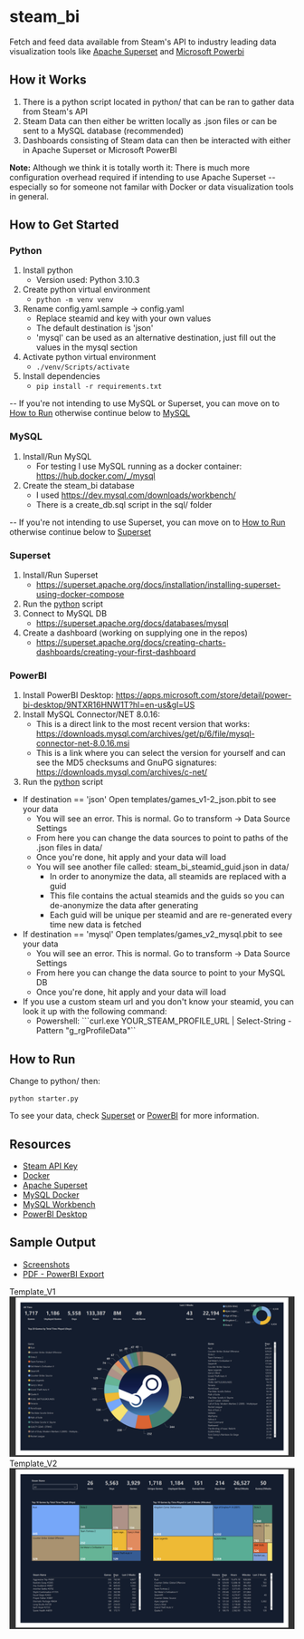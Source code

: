 # steam_bi
Fetch and feed data available from Steam's API to industry leading data visualization tools like [Apache Superset](https://superset.apache.org/) and [Microsoft Powerbi](https://powerbi.microsoft.com/en-us/)

## How it Works
1. There is a python script located in python/ that can be ran to gather data from Steam's API
2. Steam Data can then either be written locally as .json files or can be sent to a MySQL database (recommended)
3. Dashboards consisting of Steam data can then be interacted with either in Apache Superset or Microsoft PowerBI

**Note:** Although we think it is totally worth it: There is much more configuration overhead required if intending to use Apache Superset -- especially so for someone not familar with Docker or data visualization tools in general.  

## How to Get Started
### Python
1. Install python
    - Version used: Python 3.10.3
2. Create python virtual environment
    - ```python -m venv venv```
3. Rename config.yaml.sample -> config.yaml
    - Replace steamid and key with your own values
    - The default destination is 'json'
    - 'mysql' can be used as an alternative destination, just fill out the values in the mysql section
4. Activate python virtual environment
    - ```./venv/Scripts/activate```
5. Install dependencies
    - ```pip install -r requirements.txt```

-- If you're not intending to use MySQL or Superset, you can move on to [How to Run](#how-to-run) otherwise continue below to [MySQL](#mysql)

### MySQL
1. Install/Run MySQL
    - For testing I use MySQL running as a docker container: https://hub.docker.com/_/mysql
2. Create the steam_bi database
    - I used https://dev.mysql.com/downloads/workbench/
    - There is a create_db.sql script in the sql/ folder

-- If you're not intending to use Superset, you can move on to [How to Run](#how-to-run) otherwise continue below to [Superset](#superset)  

### Superset
1. Install/Run Superset
    - https://superset.apache.org/docs/installation/installing-superset-using-docker-compose
2. Run the [python](#how-to-run) script
3. Connect to MySQL DB
    - https://superset.apache.org/docs/databases/mysql
4. Create a dashboard (working on supplying one in the repos)
    - https://superset.apache.org/docs/creating-charts-dashboards/creating-your-first-dashboard
    
### PowerBI
1. Install PowerBI Desktop: https://apps.microsoft.com/store/detail/power-bi-desktop/9NTXR16HNW1T?hl=en-us&gl=US
2. Install MySQL Connector/NET 8.0.16: 
    - This is a direct link to the most recent version that works: https://downloads.mysql.com/archives/get/p/6/file/mysql-connector-net-8.0.16.msi
    - This is a link where you can select the version for yourself and can see the MD5 checksums and GnuPG signatures: https://downloads.mysql.com/archives/c-net/
3. Run the [python](#how-to-run) script

- If destination == 'json' Open templates/games_v1-2_json.pbit to see your data
    - You will see an error. This is normal. Go to transform -> Data Source Settings
    - From here you can change the data sources to point to paths of the .json files in data/
    - Once you're done, hit apply and your data will load
    - You will see another file called: steam_bi_steamid_guid.json in data/
        - In order to anonymize the data, all steamids are replaced with a guid
        - This file contains the actual steamids and the guids so you can de-anonymize the data after generating
        - Each guid will be unique per steamid and are re-generated every time new data is fetched 
- If destination == 'mysql' Open templates/games_v2_mysql.pbit to see your data
    - You will see an error. This is normal. Go to transform -> Data Source Settings
    - From here you can change the data source to point to your MySQL DB
    - Once you're done, hit apply and your data will load
- If you use a custom steam url and you don't know your steamid, you can look it up with the following command:
    - Powershell: ```curl.exe YOUR_STEAM_PROFILE_URL | Select-String -Pattern "g_rgProfileData"``

## How to Run
Change to python/ then:
```
python starter.py
```

To see your data, check [Superset](#superset) or [PowerBI](#powerbi) for more information.

## Resources
- [Steam API Key](https://partner.steamgames.com/doc/webapi_overview/auth)
- [Docker](https://docs.docker.com/engine/install/)
- [Apache Superset](https://superset.apache.org/docs/intro)
- [MySQL Docker](https://hub.docker.com/_/mysql)
- [MySQL Workbench](https://www.mysql.com/products/workbench/)
- [PowerBI Desktop](https://powerbi.microsoft.com/en-us/desktop/)

## Sample Output
- [Screenshots](media/screenshots/)
- [PDF - PowerBI Export](https://raw.githubusercontent.com/m-e-w/steam_bi/main/media/pdf/PowerBI_Export.pdf)

Template_V1
![Template_V1](https://raw.githubusercontent.com/m-e-w/steam_bi/main/media/screenshots/Capture_05.PNG)
Template_V2
![Template_V2](https://raw.githubusercontent.com/m-e-w/steam_bi/main/media/screenshots/Capture_04.PNG)




